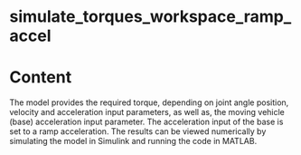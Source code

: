 # simulate_torques_workspace_ramp_accel
# Content
The model provides the required torque, depending on joint angle position, velocity and acceleration input parameters, as well as, the moving vehicle (base) acceleration input parameter. 
The acceleration input of the base is set to a ramp acceleration. 
The results can be viewed numerically by simulating the model in Simulink and running the code in MATLAB.
